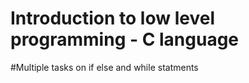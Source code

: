 # Introduction to low level programming - C language
#Multiple tasks on if else and while statments
